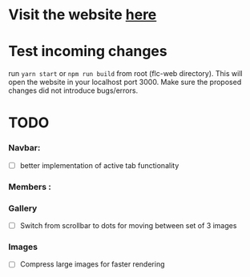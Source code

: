 # Visit the website [here](https://flc-lab.netlify.app/)

# Test incoming changes

run `yarn start` or `npm run build` from root (flc-web directory). This will open the website in your localhost port 3000. Make sure the proposed changes did not introduce bugs/errors.

# TODO

### Navbar:

- [ ] better implementation of active tab functionality

### Members :

### Gallery

- [ ] Switch from scrollbar to dots for moving between set of 3 images

### Images

- [ ] Compress large images for faster rendering
